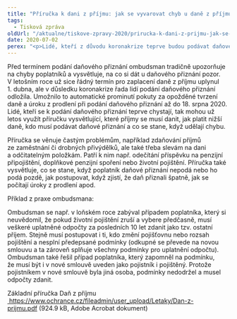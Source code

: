 ```yaml
---
title: "Příručka k dani z příjmu: jak se vyvarovat chyb u daně z příjmu"
tags:
  - Tisková zpráva
oldUrl: "/aktualne/tiskove-zpravy-2020/prirucka-k-dani-z-prijmu-jak-se-vyvarovat-chyb-u-dane-z-prijmu"
date: 2020-07-02
perex: "<p>Lidé, kteří z důvodu koronakrize teprve budou podávat daňové přiznání, mohou využít Základní příručku k dani z příjmu vytvořenou na základě dřívější spolupráce ombudsmana s Komorou daňových poradců a Finanční správou. Je určena především zaměstnancům, ale některá doporučení využijí i drobní podnikatelé. Vysvětluje základní pravidla, upozorňuje na časté chyby a radí, jak správně snížit daň.</p>"
---
```


<!-- imported from the old website -->

<p>Před termínem podání daňového přiznání ombudsman tradičně upozorňuje na chyby poplatníků a vysvětluje, na co si dát u daňového přiznání pozor. V letošním roce už sice řádný termín pro zaplacení daně z příjmu uplynul 1. dubna, ale v důsledku koronakrize řada lidí podání daňového přiznání odložila. Umožnilo to automatické prominutí pokuty za opožděné tvrzení daně a úroku z prodlení při podání daňového přiznání až do 18. srpna 2020. Lidé, kteří se k podání daňového přiznání teprve chystají, tak mohou už letos využít příručku vysvětlující, které příjmy se musí danit, jak platit nižší daně, kdo musí podávat daňové přiznání a co se stane, když udělají chybu.</p> <p>Příručka se věnuje častým problémům, například zdaňování příjmů ze zaměstnání či drobných přivýdělků, ale také třeba slevám na dani a odčitatelným položkám. Patří k nim např. odečítání příspěvku na penzijní připojištění, doplňkové penzijní spoření nebo životní pojištění. Příručka také vysvětluje, co se stane, když poplatník daňové přiznání nepodá nebo ho podá pozdě, jak postupovat, když zjistí, že daň přiznali špatně, jak se počítají úroky z prodlení apod.</p> <p>Příklad z praxe ombudsmana:</p> <p>Ombudsman se např. v loňském roce zabýval případem poplatníka, který si neuvědomil, že pokud životní pojištění zruší a vybere předčasně, musí veškeré uplatněné odpočty za posledních 10 let zdanit jako tzv. ostatní příjem. Stejně musí postupovat i ti, kdo změní pojišťovnu nebo rozsah pojištění a nesplní předepsané podmínky (odkupné se převede na novou smlouvu a ta zároveň splňuje všechny podmínky pro uplatnění odpočtu). Ombudsman také řešil případ poplatníka, který zapomněl na podmínku, že musí být i v nové smlouvě uveden jako pojistník i pojištěný. Protože pojistníkem v nové smlouvě byla jiná osoba, podmínky nedodržel a musel odpočty zdanit.</p> <p>Základní příručka Daň z příjmu <a title="Otevření do nového okna" href="https://www.ochrance.cz/fileadmin/user_upload/Letaky/Dan-z-prijmu.pdf" target="_blank"><img alt="" src="https://www.ochrance.cz/typo3/ext/od_linkdesc/icons/pdf.gif" class="od_linkdesc_icon" /> https://www.ochrance.cz/fileadmin/user_upload/Letaky/Dan-z-prijmu.pdf</a> (924.9 kB, Adobe Acrobat dokument)</p>
